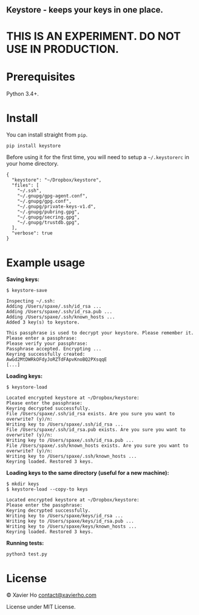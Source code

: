 Keystore - keeps your keys in one place.
----------------------------------------

THIS IS AN EXPERIMENT. DO NOT USE IN PRODUCTION.
================================================

Prerequisites
=============
Python 3.4+.

Install
=======
You can install straight from `pip`.

    pip install keystore

Before using it for the first time, you will need to setup a `~/.keystorerc` in
your home directory.

    {
      "keystore": "~/Dropbox/keystore",
      "files": [
        "~/.ssh",
        "~/.gnupg/gpg-agent.conf",
        "~/.gnupg/gpg.conf",
        "~/.gnupg/private-keys-v1.d",
        "~/.gnupg/pubring.gpg",
        "~/.gnupg/secring.gpg",
        "~/.gnupg/trustdb.gpg",
      ],
      "verbose": true
    }


Example usage
=============

**Saving keys:**

    $ keystore-save

    Inspecting ~/.ssh:
    Adding /Users/spaxe/.ssh/id_rsa ...
    Adding /Users/spaxe/.ssh/id_rsa.pub ...
    Adding /Users/spaxe/.ssh/known_hosts ...
    Added 3 key(s) to keystore.

    This passphrase is used to decrypt your keystore. Please remember it.
    Please enter a passphrase:
    Please verify your passphrase:
    Passphrase accepted. Encrypting ...
    Keyring successfully created:
    AwGd2MtDWRkOFdyJoRZTdFApvKnoBQ2PXsqqE
    [...]

**Loading keys:**

    $ keystore-load

    Located encrypted keystore at ~/Dropbox/keystore:
    Please enter the passphrase:
    Keyring decrypted successfully.
    File /Users/spaxe/.ssh/id_rsa exists. Are you sure you want to overwrite? (y)/n:
    Writing key to /Users/spaxe/.ssh/id_rsa ...
    File /Users/spaxe/.ssh/id_rsa.pub exists. Are you sure you want to overwrite? (y)/n:
    Writing key to /Users/spaxe/.ssh/id_rsa.pub ...
    File /Users/spaxe/.ssh/known_hosts exists. Are you sure you want to overwrite? (y)/n:
    Writing key to /Users/spaxe/.ssh/known_hosts ...
    Keyring loaded. Restored 3 keys.

**Loading keys to the same directory (useful for a new machine):**

    $ mkdir keys
    $ keystore-load --copy-to keys

    Located encrypted keystore at ~/Dropbox/keystore:
    Please enter the passphrase:
    Keyring decrypted successfully.
    Writing key to /Users/spaxe/keys/id_rsa ...
    Writing key to /Users/spaxe/keys/id_rsa.pub ...
    Writing key to /Users/spaxe/keys/known_hosts ...
    Keyring loaded. Restored 3 keys.

**Running tests:**

    python3 test.py

License
=======
© Xavier Ho <contact@xavierho.com>

License under MIT License.
